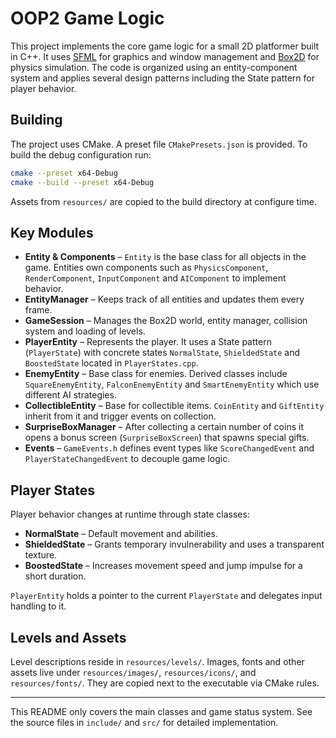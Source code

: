 # OOP2 Game Logic

This project implements the core game logic for a small 2D platformer built in C++.
It uses [SFML](https://www.sfml-dev.org/) for graphics and window management and [Box2D](https://box2d.org/) for physics simulation. The code is organized using an entity-component system and applies several design patterns including the State pattern for player behavior.

## Building

The project uses CMake. A preset file `CMakePresets.json` is provided. To build the debug configuration run:

```bash
cmake --preset x64-Debug
cmake --build --preset x64-Debug
```

Assets from `resources/` are copied to the build directory at configure time.

## Key Modules

- **Entity & Components** – `Entity` is the base class for all objects in the game. Entities own components such as `PhysicsComponent`, `RenderComponent`, `InputComponent` and `AIComponent` to implement behavior.
- **EntityManager** – Keeps track of all entities and updates them every frame.
- **GameSession** – Manages the Box2D world, entity manager, collision system and loading of levels.
- **PlayerEntity** – Represents the player. It uses a State pattern (`PlayerState`) with concrete states `NormalState`, `ShieldedState` and `BoostedState` located in `PlayerStates.cpp`.
- **EnemyEntity** – Base class for enemies. Derived classes include `SquareEnemyEntity`, `FalconEnemyEntity` and `SmartEnemyEntity` which use different AI strategies.
- **CollectibleEntity** – Base for collectible items. `CoinEntity` and `GiftEntity` inherit from it and trigger events on collection.
- **SurpriseBoxManager** – After collecting a certain number of coins it opens a bonus screen (`SurpriseBoxScreen`) that spawns special gifts.
- **Events** – `GameEvents.h` defines event types like `ScoreChangedEvent` and `PlayerStateChangedEvent` to decouple game logic.

## Player States

Player behavior changes at runtime through state classes:

- **NormalState** – Default movement and abilities.
- **ShieldedState** – Grants temporary invulnerability and uses a transparent texture.
- **BoostedState** – Increases movement speed and jump impulse for a short duration.

`PlayerEntity` holds a pointer to the current `PlayerState` and delegates input handling to it.

## Levels and Assets

Level descriptions reside in `resources/levels/`. Images, fonts and other assets live under `resources/images/`, `resources/icons/`, and `resources/fonts/`. They are copied next to the executable via CMake rules.

---
This README only covers the main classes and game status system. See the source files in `include/` and `src/` for detailed implementation.
